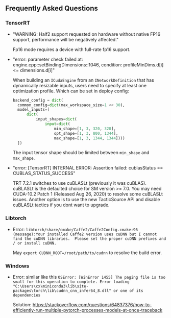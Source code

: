 ## Frequently Asked Questions

### TensorRT

- "WARNING: Half2 support requested on hardware without native FP16 support, performance will be negatively affected."

  Fp16 mode requires a device with full-rate fp16 support.

- "error: parameter check failed at: engine.cpp::setBindingDimensions::1046, condition: profileMinDims.d[i] <= dimensions.d[i]"

  When building an `ICudaEngine` from an `INetworkDefinition` that has dynamically resizable inputs, users need to specify at least one optimization profile. Which can be set in deploy config:

  ```python
  backend_config = dict(
    common_config=dict(max_workspace_size=1 << 30),
    model_inputs=[
        dict(
            input_shapes=dict(
                input=dict(
                    min_shape=[1, 3, 320, 320],
                    opt_shape=[1, 3, 800, 1344],
                    max_shape=[1, 3, 1344, 1344])))
    ])
  ```

  The input tensor shape should be limited between `min_shape` and `max_shape`.

- "error: [TensorRT] INTERNAL ERROR: Assertion failed: cublasStatus == CUBLAS_STATUS_SUCCESS"

  TRT 7.2.1 switches to use cuBLASLt (previously it was cuBLAS). cuBLASLt is the defaulted choice for SM version >= 7.0. You may need CUDA-10.2 Patch 1 (Released Aug 26, 2020) to resolve some cuBLASLt issues. Another option is to use the new TacticSource API and disable cuBLASLt tactics if you dont want to upgrade.

### Libtorch
- Error: `libtorch/share/cmake/Caffe2/Caffe2Config.cmake:96 (message):Your installed Caffe2 version uses cuDNN but I cannot find the cuDNN libraries.  Please set the proper cuDNN prefixes and / or install cuDNN.`

  May `export CUDNN_ROOT=/root/path/to/cudnn` to resolve the build error.


### Windows
- Error: similar like this `OSError: [WinError 1455] The paging file is too small for this operation to complete. Error loading "C:\Users\cx\miniconda3\lib\site-packages\torch\lib\cudnn_cnn_infer64_8.dll" or one of its dependencies`

  Solution: https://stackoverflow.com/questions/64837376/how-to-efficiently-run-multiple-pytorch-processes-models-at-once-traceback
